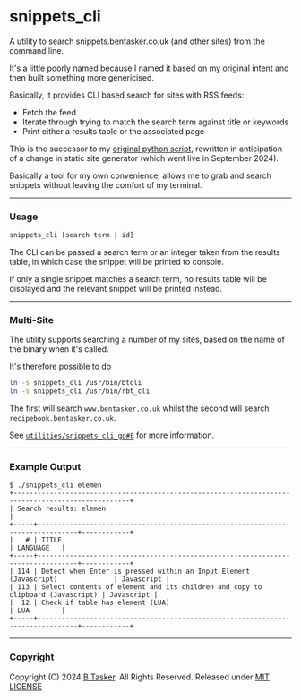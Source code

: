 # snippets_cli

A utility to search snippets.bentasker.co.uk (and other sites) from the command line.

It's a little poorly named because I named it based on my original intent and then built something more genericised.

Basically, it provides CLI based search for sites with RSS feeds:

* Fetch the feed
* Iterate through trying to match the search term against title or keywords
* Print either a results table or the associated page

This is the successor to my [original python script](https://github.com/bentasker/snippets_cli), rewritten in anticipation of a change in static site generator (which went live in September 2024).

Basically a tool for my own convenience, allows me to grab and search snippets without leaving the comfort of my terminal.


---

### Usage

```sh
snippets_cli [search term | id]
```

The CLI can be passed a search term or an integer taken from the results table, in which case the snippet will be printed to console.

If only a single snippet matches a search term, no results table will be displayed and the relevant snippet will be printed instead.

---

### Multi-Site

The utility supports searching a number of my sites, based on the name of the binary when it's called.

It's therefore possible to do

```sh
ln -s snippets_cli /usr/bin/btcli
ln -s snippets_cli /usr/bin/rbt_cli
```

The first will search `www.bentasker.co.uk` whilst the second will search `recipebook.bentasker.co.uk`. 

See [`utilities/snippets_cli_go#8`](https://projects.bentasker.co.uk/gils_projects/issue/utilities/snippets_cli_go/8.html) for more information.

---

### Example Output

```text
$ ./snippets_cli elemen
+---------------------------------------------------------------------------------------------------+
| Search results: elemen                                                                            |
+-----+--------------------------------------------------------------------------------+------------+
|   # | TITLE                                                                          | LANGUAGE   |
+-----+--------------------------------------------------------------------------------+------------+
| 114 | Detect when Enter is pressed within an Input Element (Javascript)              | Javascript |
| 113 | Select contents of element and its children and copy to clipboard (Javascript) | Javascript |
|  12 | Check if table has element (LUA)                                               | LUA        |
+-----+--------------------------------------------------------------------------------+------------+
```


---

### Copyright

Copyright (C) 2024 [B Tasker](https://www.bentasker.co.uk/). All Rights Reserved. Released under [MIT LICENSE](https://www.bentasker.co.uk/pages/licenses/mit-license.html)
